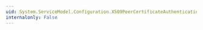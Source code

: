 ```yaml
---
uid: System.ServiceModel.Configuration.X509PeerCertificateAuthenticationElement.#ctor
internalonly: False
---
```


